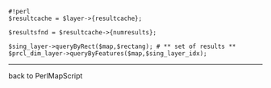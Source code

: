 
```                                                            
#!perl                                                         
$resultcache = $layer->{resultcache};                          
                                                               
$resultsfnd = $resultcache->{numresults};                      
                                                               
$sing_layer->queryByRect($map,$rectang); # ** set of results **
$prcl_dim_layer->queryByFeatures($map,$sing_layer_idx);        
```                                                            
----                                                           
back to PerlMapScript                                          

